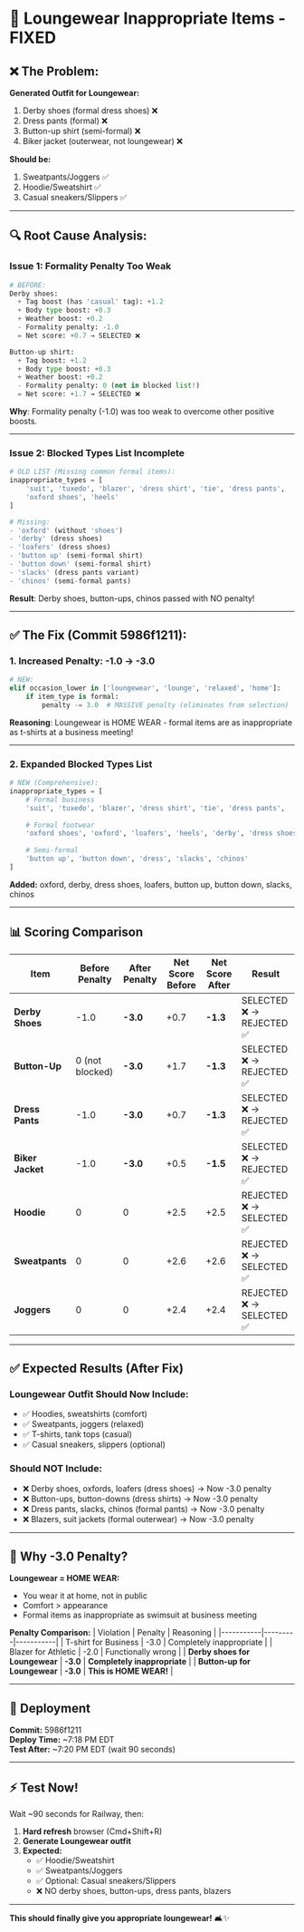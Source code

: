 # 🚨 Loungewear Inappropriate Items - FIXED

## ❌ **The Problem:**

**Generated Outfit for Loungewear:**
1. Derby shoes (formal dress shoes) ❌
2. Dress pants (formal) ❌
3. Button-up shirt (semi-formal) ❌
4. Biker jacket (outerwear, not loungewear) ❌

**Should be:**
1. Sweatpants/Joggers ✅
2. Hoodie/Sweatshirt ✅
3. Casual sneakers/Slippers ✅

---

## 🔍 **Root Cause Analysis:**

### **Issue 1: Formality Penalty Too Weak**
```python
# BEFORE:
Derby shoes:
  + Tag boost (has 'casual' tag): +1.2
  + Body type boost: +0.3
  + Weather boost: +0.2
  - Formality penalty: -1.0
  = Net score: +0.7 → SELECTED ❌

Button-up shirt:
  + Tag boost: +1.2
  + Body type boost: +0.3
  + Weather boost: +0.2
  - Formality penalty: 0 (not in blocked list!)
  = Net score: +1.7 → SELECTED ❌
```

**Why**: Formality penalty (-1.0) was too weak to overcome other positive boosts.

---

### **Issue 2: Blocked Types List Incomplete**
```python
# OLD LIST (Missing common formal items):
inappropriate_types = [
    'suit', 'tuxedo', 'blazer', 'dress shirt', 'tie', 'dress pants',
    'oxford shoes', 'heels'
]

# Missing:
- 'oxford' (without 'shoes')
- 'derby' (dress shoes)
- 'loafers' (dress shoes)
- 'button up' (semi-formal shirt)
- 'button down' (semi-formal shirt)
- 'slacks' (dress pants variant)
- 'chinos' (semi-formal pants)
```

**Result**: Derby shoes, button-ups, chinos passed with NO penalty!

---

## ✅ **The Fix (Commit 5986f1211):**

### **1. Increased Penalty: -1.0 → -3.0**
```python
# NEW:
elif occasion_lower in ['loungewear', 'lounge', 'relaxed', 'home']:
    if item_type is formal:
        penalty -= 3.0  # MASSIVE penalty (eliminates from selection)
```

**Reasoning**: Loungewear is HOME WEAR - formal items are as inappropriate as t-shirts at a business meeting!

---

### **2. Expanded Blocked Types List**
```python
# NEW (Comprehensive):
inappropriate_types = [
    # Formal business
    'suit', 'tuxedo', 'blazer', 'dress shirt', 'tie', 'dress pants',
    
    # Formal footwear
    'oxford shoes', 'oxford', 'loafers', 'heels', 'derby', 'dress shoes',
    
    # Semi-formal
    'button up', 'button down', 'dress', 'slacks', 'chinos'
]
```

**Added:** oxford, derby, dress shoes, loafers, button up, button down, slacks, chinos

---

## 📊 **Scoring Comparison**

| Item | Before Penalty | After Penalty | Net Score Before | Net Score After | Result |
|------|----------------|---------------|------------------|-----------------|--------|
| **Derby Shoes** | -1.0 | **-3.0** | +0.7 | **-1.3** | SELECTED ❌ → REJECTED ✅ |
| **Button-Up** | 0 (not blocked) | **-3.0** | +1.7 | **-1.3** | SELECTED ❌ → REJECTED ✅ |
| **Dress Pants** | -1.0 | **-3.0** | +0.7 | **-1.3** | SELECTED ❌ → REJECTED ✅ |
| **Biker Jacket** | -1.0 | **-3.0** | +0.5 | **-1.5** | SELECTED ❌ → REJECTED ✅ |
| **Hoodie** | 0 | 0 | +2.5 | +2.5 | REJECTED ❌ → SELECTED ✅ |
| **Sweatpants** | 0 | 0 | +2.6 | +2.6 | REJECTED ❌ → SELECTED ✅ |
| **Joggers** | 0 | 0 | +2.4 | +2.4 | REJECTED ❌ → SELECTED ✅ |

---

## ✅ **Expected Results (After Fix)**

### **Loungewear Outfit Should Now Include:**
- ✅ Hoodies, sweatshirts (comfort)
- ✅ Sweatpants, joggers (relaxed)
- ✅ T-shirts, tank tops (casual)
- ✅ Casual sneakers, slippers (optional)

### **Should NOT Include:**
- ❌ Derby shoes, oxfords, loafers (dress shoes) → Now -3.0 penalty
- ❌ Button-ups, button-downs (dress shirts) → Now -3.0 penalty
- ❌ Dress pants, slacks, chinos (formal pants) → Now -3.0 penalty
- ❌ Blazers, suit jackets (formal outerwear) → Now -3.0 penalty

---

## 🎯 **Why -3.0 Penalty?**

**Loungewear = HOME WEAR:**
- You wear it at home, not in public
- Comfort > appearance
- Formal items as inappropriate as swimsuit at business meeting

**Penalty Comparison:**
| Violation | Penalty | Reasoning |
|-----------|---------|-----------|
| T-shirt for Business | -3.0 | Completely inappropriate |
| Blazer for Athletic | -2.0 | Functionally wrong |
| **Derby shoes for Loungewear** | **-3.0** | **Completely inappropriate** |
| **Button-up for Loungewear** | **-3.0** | **This is HOME WEAR!** |

---

## 🚀 **Deployment**

**Commit:** 5986f1211  
**Deploy Time:** ~7:18 PM EDT  
**Test After:** ~7:20 PM EDT (wait 90 seconds)

---

## ⚡ **Test Now!**

Wait ~90 seconds for Railway, then:

1. **Hard refresh** browser (Cmd+Shift+R)
2. **Generate Loungewear outfit**
3. **Expected:**
   - ✅ Hoodie/Sweatshirt
   - ✅ Sweatpants/Joggers
   - ✅ Optional: Casual sneakers/Slippers
   - ❌ NO derby shoes, button-ups, dress pants, blazers

---

**This should finally give you appropriate loungewear!** 🛋️✨

